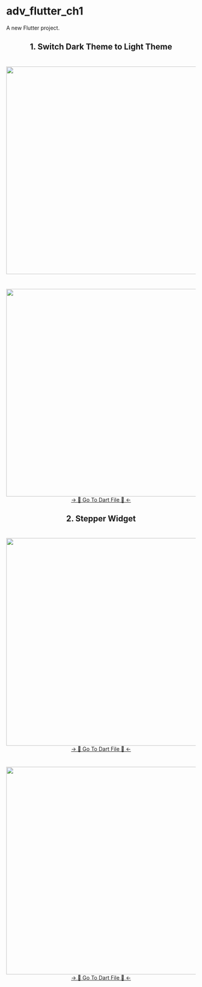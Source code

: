 # adv_flutter_ch1

A new Flutter project.

<h2 align="center">1. Switch Dark Theme to Light Theme </h2>

<h1 align="left"></h1>
<div align="center">
  <img height="550"  src="https://github.com/HirenCodeMaster11/Adv_Flutter_Ch1/assets/148859956/e87e6727-3fd3-4f0f-9114-6be7d6232677" />
</div>

<h1 align="left"></h1>
<div align="center">
  <img height="550"  src="https://github.com/HirenCodeMaster11/Adv_Flutter_Ch1/assets/148859956/7f6f4207-abc8-4be5-be06-b22a79b11382" />
</div>
<div align="center">
<a href="https://github.com/HirenCodeMaster11/Adv_Flutter_Ch1/blob/master/lib/Task/theme_change.dart">-> 📂 Go To Dart File 📂 <-</a>
</div>

<h2 align="center">2. Stepper Widget </h2>

<h1 align="left"></h1>
<div align="center">
  <img height="550"  src="https://github.com/HirenCodeMaster11/Adv_Flutter_Ch1/assets/148859956/7eda1dc0-813d-41ee-8d6d-74f3d9db9d64" />
</div>
<div align="center">
<a href="https://github.com/HirenCodeMaster11/Adv_Flutter_Ch1/blob/master/lib/Task/stepper_example.dart">-> 📂 Go To Dart File 📂 <-</a>
</div>

<h1 align="left"></h1>
<div align="center">
  <img height="550"  src="https://github.com/HirenCodeMaster11/Adv_Flutter_Ch1/assets/148859956/69392dbe-0e3a-42e4-b04b-aad5bcb87f90" />
</div>
<div align="center">
<a href="https://github.com/HirenCodeMaster11/Adv_Flutter_Ch1/blob/master/lib/Task/stepper_example_2.dart">-> 📂 Go To Dart File 📂 <-</a>
</div>
